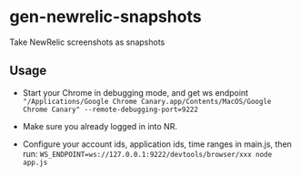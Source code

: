 # gen-newrelic-snapshots

Take NewRelic screenshots as snapshots 

## Usage

- Start your Chrome in debugging mode, and get ws endpoint
`"/Applications/Google Chrome Canary.app/Contents/MacOS/Google Chrome Canary" --remote-debugging-port=9222`

- Make sure you already logged in into NR.

- Configure your account ids, application ids, time ranges in main.js, then run:
`WS_ENDPOINT=ws://127.0.0.1:9222/devtools/browser/xxx node app.js`
